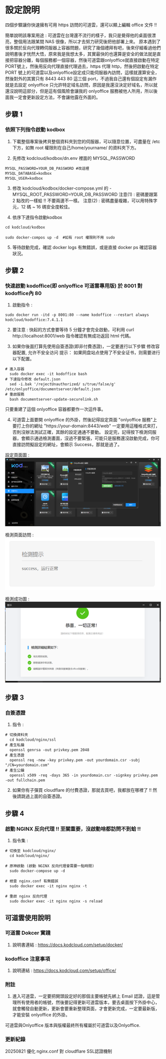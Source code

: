 # 設定說明

四個步驟讓你快速擁有可用 https 訪問的可道雲，還可以顯上編輯 office 文件 !!

簡單說明該專案用途 : 可道雲在台灣還不流行的樣子，我只是覺得他的桌面很漂亮，整個用法跟某間 NAS 很像，所以才去努力研究後把他部署上來。
原本遇到了很多關於反向代理轉伺服器上容器問題，研究了幾個禮拜有吧，後來仔細看過他們說明書後才恍然大悟，原來我是我想太多，其實最快的也還算是安全的做法就是直接把容器分離，每個服務都一個容器，然後可道雲跟onlyoffice就直接啟動在特定PORT號上，然後用反向代理直接代理過去，https 代理 http，然後把啟動在特定 PORT 號上的可道雲以及onlyoffice設定成只能伺服器內訪問，這樣就還算安全，然後對外的其實只有 8443 443 80 這三個 port，不過我自己還有個設定有漏作就是去設定 onlyoffice 只允許特定域名訪問，原因是我還沒決定好域名，所以就還沒說明這部分，但是這有個風險會讓我的 onlyoffice 服務被他人所用，所以後面我一定會更新設定方法，不會讓他露在外面的。 

## 步驟 1

### 依照下列指令啟動 kodbox
1. 下載整個專案後拷貝整個資料夾到您的伺服器，可以隨意位置，可盡量在 /etc 下方，如無 root 權限則在自己/home/yourname/ 的資料夾下方。

2. 先修改 kodcloud/kodbox/dn.env 裡面的 MYSQL_PASSWORD
```
MYSQL_PASSWORD=YOUR_DB_PASSWORD #改這裡
MYSQL_DATABASE=kodbox
MYSQL_USER=kodbox
```

3. 修改 kodcloud/kodbox/docker-compose.yml 的 - MYSQL_ROOT_PASSWORD=YOUR_DB_PASSWORD
注意(1) : 密碼要跟第 2 點改的一樣蛤 !! 不要兩邊不一樣。
注意(2) : 密碼盡量複雜，可以用特殊字元，12 碼 ~ 16 碼安全度較佳。

4. 依序下達指令啟動kodbox
```
cd kodcloud/kodbox

sudo docker-compos up -d  #如有 root 權限則不用 sudo
```
5. 等待啟動完成，確認 docker logs 有無錯誤，或是直接 docker ps 確認容器狀況。

## 步驟 2
### 快速啟動 kodoffice(即 onlyoffice 可道雲專用版) 於 8001 對kodoffice內 80 
1. 啟動指令 :
```
sudo docker run -itd -p 8001:80 --name kodoffice --restart always kodcloud/kodoffice:7.4.1.1
```
2. 要注意 : 快起的方式會要等待 5 分鐘才會完全啟動，可利用 curl http://localhost:8001/web 指令確認有無成功返回 html 代碼。

3. 如果你後面打算先使用自簽憑證(即非付費憑證)，一定要進行以下步驟
修改容器配置, 允许不安全访问
提示：
如果网盘站点使用了不安全证书，则需要进行以下配置。
```
# 進入容器
  sudo docker exec -it kodoffice bash
# 下達指令修改 default.json
  sed -i.bak '/rejectUnauthorized/ s/true/false/g' /etc/onlyoffice/documentserver/default.json
# 重啟服務
  bash documentserver-update-securelink.sh
```
只要重建了這個 onlyoffice 容器都要作一次這件事。

4. 可道雲上面要開 onlyoffice 的外掛，然後記得設定頁面 "onlyoffice 服務"上要打上你的網址 "https://your-domain:8443/web" 一定要用這種格式來打，否則沒辦法測試正確，其餘的設定通通不要動。
設定完，記得按下檢測伺服器，會顯示通過檢測畫面，沒過不要緊張，可能只是服務還沒啟動完成，你可直接訪問擬設定的網址，會顯示 Success，那就是過了。

設定頁面圖 :
![alt text](image.png)

檢測頁面訪問 :
![alt text](image-1.png)

檢測成功圖 :
![alt text](image-2.png)


## 步驟 3
### 自簽憑證

1. 指令 :
```
# 切換資料夾
  cd kodcloud/nginx/ssl
# 產生私鑰
  openssl genrsa -out privkey.pem 2048
# 產生憑證
  openssl req -new -key privkey.pem -out yourdomain.csr -subj "/CN=yourdomain.com"
# 產生公鑰
  openssl x509 -req -days 365 -in yourdomain.csr -signkey privkey.pem -out fullchain.pem
```
2. 如果你有子彈買 cloudflare 的付費憑證，那就去買吧，我都放在哪裡了 !! 然後請跳過上面的自簽憑證。

## 步驟 4
### 啟動 NGINX 反向代理 !! 至關重要，沒啟動啥都訪問不到蛤 !!
1. 指令集 :
```
# 切換至 kodcloud/nginx/
  cd kodcloud/nginx/

# 原神啟動 (啟動 NGINX 反向代理會需要一點時間)
  sudo docker-compose up -d

# 檢查 nginx.conf 有無錯誤
  sudo docker exec -it nginx nginx -t

# 重啟 nginx 反向代理
  sudo docker exec -it nginx nginx -s reload
```

## 可道雲使用說明
### 可道雲 Dokcer 實踐
1. 說明書連結 : https://docs.kodcloud.com/setup/docker/

### kodoffice 注意事項
1. 說明連結 : https://docs.kodcloud.com/setup/office/

### 附註
1. 進入可道雲，一定要把開頭設定好的那個主要帳號先綁上 Email 認證，這是管理所有使用者的帳號，然後要記得更新可道雲版本，要去桌面按下外掛中心，就會觸發自動更新，更新會要重新整理頁面，才會更新完成，一定要最新版，才能安裝 onlyoffice 的外掛。

可道雲與Onlyoffice 版本與版權最終所有權屬於可道雲以及Onlyoffice.

### 更新紀錄
20250821 優化 nginx.conf 對 cloudflare SSL認證機制